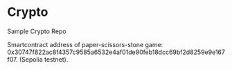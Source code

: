 # Crypto
Sample Crypto Repo

Smartcontract address of paper-scissors-stone game: 0x30747f822ac8f4357c9585a6532e4af01de90feb18dcc69bf2d8259e9e167f07. (Sepolia testnet).
